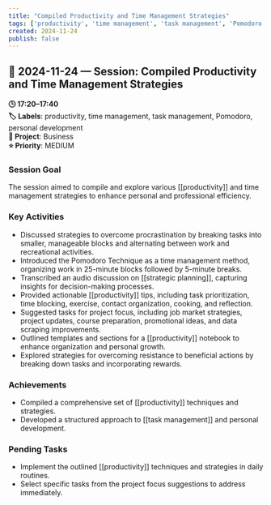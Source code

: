 ```yaml
---
title: "Compiled Productivity and Time Management Strategies"
tags: ['productivity', 'time management', 'task management', 'Pomodoro', 'personal development']
created: 2024-11-24
publish: false
---
```


## 📅 2024-11-24 — Session: Compiled Productivity and Time Management Strategies

**🕒 17:20–17:40**  
**🏷️ Labels**: productivity, time management, task management, Pomodoro, personal development  
**📂 Project**: Business  
**⭐ Priority**: MEDIUM  


### Session Goal
The session aimed to compile and explore various [[productivity]] and time management strategies to enhance personal and professional efficiency.

### Key Activities
- Discussed strategies to overcome procrastination by breaking tasks into smaller, manageable blocks and alternating between work and recreational activities.
- Introduced the Pomodoro Technique as a time management method, organizing work in 25-minute blocks followed by 5-minute breaks.
- Transcribed an audio discussion on [[strategic planning]], capturing insights for decision-making processes.
- Provided actionable [[productivity]] tips, including task prioritization, time blocking, exercise, contact organization, cooking, and reflection.
- Suggested tasks for project focus, including job market strategies, project updates, course preparation, promotional ideas, and data scraping improvements.
- Outlined templates and sections for a [[productivity]] notebook to enhance organization and personal growth.
- Explored strategies for overcoming resistance to beneficial actions by breaking down tasks and incorporating rewards.

### Achievements
- Compiled a comprehensive set of [[productivity]] techniques and strategies.
- Developed a structured approach to [[task management]] and personal development.

### Pending Tasks
- Implement the outlined [[productivity]] techniques and strategies in daily routines.
- Select specific tasks from the project focus suggestions to address immediately.
